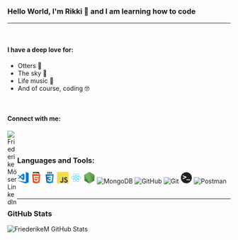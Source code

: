 ### Hello World, I'm Rikki 👋 and I am learning how to code

---

<br/>

#### I have a deep love for:

- Otters 🦦
- The sky 🌃
- Life music 🎸
- And of course, coding 🤓

<br />

#### Connect with me:

[<img align="left" alt="Friederike Möser LinkedIn" width="22px" src="https://image.flaticon.com/icons/png/512/174/174857.png" />][linkedin]

<br />
<br />

### Languages and Tools:

<span>
<img align-self="left" alt="Visual Studio Code" width="26px" src="https://raw.githubusercontent.com/github/explore/80688e429a7d4ef2fca1e82350fe8e3517d3494d/topics/visual-studio-code/visual-studio-code.png" />  
<img align-self="left" alt="HTML5" width="26px" src="https://raw.githubusercontent.com/github/explore/80688e429a7d4ef2fca1e82350fe8e3517d3494d/topics/html/html.png" />
<img align-self="left" alt="CSS3" width="26px" src="https://raw.githubusercontent.com/github/explore/80688e429a7d4ef2fca1e82350fe8e3517d3494d/topics/css/css.png" />
<img align-self="left" alt="JavaScript" width="26px" src="https://raw.githubusercontent.com/github/explore/80688e429a7d4ef2fca1e82350fe8e3517d3494d/topics/javascript/javascript.png" />
<img align-self="left" alt="React" width="26px" src="https://raw.githubusercontent.com/github/explore/80688e429a7d4ef2fca1e82350fe8e3517d3494d/topics/react/react.png" />
<img align-self="left" alt="Node.js" width="26px" src="https://raw.githubusercontent.com/github/explore/80688e429a7d4ef2fca1e82350fe8e3517d3494d/topics/nodejs/nodejs.png" />
<img align-self="left" alt="MongoDB" width="26px" src="https://user-images.githubusercontent.com/12401985/69677784-80bec400-1082-11ea-89b2-b2120eb84676.png" />
<img align-self="left" alt="GitHub" width="26px" src="https://icons-for-free.com/iconfiles/png/512/code+collaboration+github+network+round+social+icon-1320086084536018107.png" />
<img align-self="left" alt="Git" width="26px" src="https://upload.wikimedia.org/wikipedia/commons/thumb/3/3f/Git_icon.svg/1024px-Git_icon.svg.png" />
<img align-self="left" alt="Terminal" width="26px" src="https://raw.githubusercontent.com/github/explore/80688e429a7d4ef2fca1e82350fe8e3517d3494d/topics/terminal/terminal.png" />
<img align-self="left" alt="Postman" width="26px" src="https://s3-us-west-2.amazonaws.com/assertible/integrations/postman-mark.png" />
</span>

<br />
<br />

---

### GitHub Stats

  <img alt="FriederikeM GitHub Stats" src="https://github-readme-stats.codestackr.vercel.app/api?username=FriederikeM&show_icons=true&theme=dracula" />

[linkedin]: https://www.linkedin.com/in/friederike-m%C3%B6ser-9ba178180/
